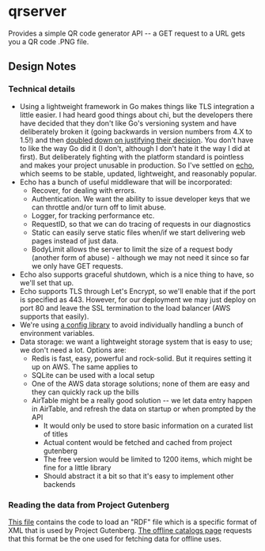 # qrserver
Provides a simple QR code generator API -- a GET request to a URL gets you a QR code .PNG file.

## Design Notes

### Technical details

* Using a lightweight framework in Go makes things like TLS integration a little easier. I had heard good things about chi, but the developers there have decided that they don't like Go's versioning system and have deliberately broken it (going backwards in version numbers from 4.X to 1.5!) and then [doubled down on justifying their decision](https://github.com/go-chi/chi/issues/561). You don't have to like the way Go did it (I don't, although I don't hate it the way I did at first). But deliberately fighting with the platform standard is pointless and makes your project unusable in production. So I've settled on [echo](https://echo.labstack.com/), which seems to be stable, updated, lightweight, and reasonably popular.
* Echo has a bunch of useful middleware that will be incorporated:
    * Recover, for dealing with errors.
    * Authentication. We want the ability to issue developer keys that we can throttle and/or turn off to limit abuse.
    * Logger, for tracking performance etc.
    * RequestID, so that we can do tracing of requests in our diagnostics
    * Static can easily serve static files when/if we start delivering web pages instead of just data.
    * BodyLimit allows the server to limit the size of a request body (another form of abuse) - although we may not need it since so far we only have GET requests.
* Echo also supports graceful shutdown, which is a nice thing to have, so we'll set that up.
* Echo supports TLS through Let's Encrypt, so we'll enable that if the port is specified as 443. However, for our deployment we may just deploy on port 80 and leave the SSL termination to the load balancer (AWS supports that easily).
* We're using [a config library](https://github.com/codingconcepts/env) to avoid individually handling a bunch of environment variables.
* Data storage: we want a lightweight storage system that is easy to use; we don't need a lot. Options are:
    * Redis is fast, easy, powerful and rock-solid. But it requires setting it up on AWS. The same applies to
    * SQLite can be used with a local setup
    * One of the AWS data storage solutions; none of them are easy and they can quickly rack up the bills
    * AirTable might be a really good solution -- we let data entry happen in AirTable, and refresh the data on startup or when prompted by the API
        * It would only be used to store basic information on a curated list of titles
        * Actual content would be fetched and cached from project gutenberg
        * The free version would be limited to 1200 items, which might be fine for a little library
        * Should abstract it a bit so that it's easy to implement other backends


### Reading the data from Project Gutenberg

[This file](rdfloader.go) contains the code to load an "RDF" file which is a specific format of XML that is used by Project Gutenberg.
[The offline catalogs page](http://www.gutenberg.org/ebooks/offline_catalogs.html) requests that this format be the one used for fetching data for offline uses.

